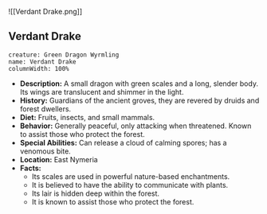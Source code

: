 ![[Verdant Drake.png]]

## Verdant Drake

```statblock
creature: Green Dragon Wyrmling
name: Verdant Drake
columnWidth: 100%
```

- **Description:** A small dragon with green scales and a long, slender body. Its wings are translucent and shimmer in the light.
- **History:** Guardians of the ancient groves, they are revered by druids and forest dwellers.
- **Diet:** Fruits, insects, and small mammals.
- **Behavior:** Generally peaceful, only attacking when threatened. Known to assist those who protect the forest.
- **Special Abilities:** Can release a cloud of calming spores; has a venomous bite.
- **Location:** East Nymeria
- **Facts:**
    - Its scales are used in powerful nature-based enchantments.
    - It is believed to have the ability to communicate with plants.
    - Its lair is hidden deep within the forest.
    - It is known to assist those who protect the forest.